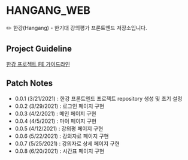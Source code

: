 # HANGANG_WEB

✏️ 한강(Hangang) - 한기대 강의평가 프론트엔드 저장소입니다.

## Project Guideline

[한강 프로젝트 FE 가이드라인](https://hangang-storage.s3.ap-northeast-2.amazonaws.com/assets/2021.03.16+%E1%84%92%E1%85%A1%E1%86%AB%E1%84%80%E1%85%A1%E1%86%BC+%E1%84%91%E1%85%B3%E1%84%85%E1%85%A9%E1%84%8C%E1%85%A6%E1%86%A8%E1%84%90%E1%85%B3+Guideline.pdf)

## Patch Notes

- 0.0.1 (3/21/2021) : 한강 프론트엔드 프로젝트 repository 생성 및 초기 설정
- 0.0.2 (3/29/2021) : 로그인 페이지 구현
- 0.0.3 (4/2/2021) : 메인 페이지 구현
- 0.0.4 (4/5/2021) : 마이 페이지 구현
- 0.0.5 (4/12/2021) : 강의평 페이지 구현
- 0.0.6 (5/22/2021) : 강의자료 페이지 구현
- 0.0.7 (5/25/2021) : 강의자료 상세 페이지 구현
- 0.0.8 (6/20/2021) : 시간표 페이지 구현
